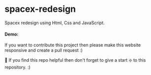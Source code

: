 # spacex-redesign

Spacex redesign using Html, Css and JavaScript.

#### Demo: 

If you want to contribute this project then please make this website responsive and create a pull request :)

🙏 If you find this repo helpful then don't forget to give a start ❇️ to this repository. :)
